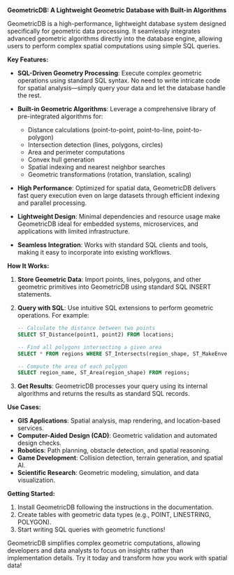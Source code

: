 **GeometricDB: A Lightweight Geometric Database with Built-in Algorithms**

GeometricDB is a high-performance, lightweight database system designed specifically for geometric data processing. It seamlessly integrates advanced geometric algorithms directly into the database engine, allowing users to perform complex spatial computations using simple SQL queries.

**Key Features:**

- **SQL-Driven Geometry Processing**: Execute complex geometric operations using standard SQL syntax. No need to write intricate code for spatial analysis—simply query your data and let the database handle the rest.

- **Built-in Geometric Algorithms**: Leverage a comprehensive library of pre-integrated algorithms for:
  - Distance calculations (point-to-point, point-to-line, point-to-polygon)
  - Intersection detection (lines, polygons, circles)
  - Area and perimeter computations
  - Convex hull generation
  - Spatial indexing and nearest neighbor searches
  - Geometric transformations (rotation, translation, scaling)

- **High Performance**: Optimized for spatial data, GeometricDB delivers fast query execution even on large datasets through efficient indexing and parallel processing.

- **Lightweight Design**: Minimal dependencies and resource usage make GeometricDB ideal for embedded systems, microservices, and applications with limited infrastructure.

- **Seamless Integration**: Works with standard SQL clients and tools, making it easy to incorporate into existing workflows.

**How It Works:**

1. **Store Geometric Data**: Import points, lines, polygons, and other geometric primitives into GeometricDB using standard SQL INSERT statements.

2. **Query with SQL**: Use intuitive SQL extensions to perform geometric operations. For example:
   ```sql
   -- Calculate the distance between two points
   SELECT ST_Distance(point1, point2) FROM locations;

   -- Find all polygons intersecting a given area
   SELECT * FROM regions WHERE ST_Intersects(region_shape, ST_MakeEnvelope(0, 0, 100, 100));

   -- Compute the area of each polygon
   SELECT region_name, ST_Area(region_shape) FROM regions;
   ```

3. **Get Results**: GeometricDB processes your query using its internal algorithms and returns the results as standard SQL records.

**Use Cases:**

- **GIS Applications**: Spatial analysis, map rendering, and location-based services.
- **Computer-Aided Design (CAD)**: Geometric validation and automated design checks.
- **Robotics**: Path planning, obstacle detection, and spatial reasoning.
- **Game Development**: Collision detection, terrain generation, and spatial AI.
- **Scientific Research**: Geometric modeling, simulation, and data visualization.

**Getting Started:**

1. Install GeometricDB following the instructions in the documentation.
2. Create tables with geometric data types (e.g., POINT, LINESTRING, POLYGON).
3. Start writing SQL queries with geometric functions!

GeometricDB simplifies complex geometric computations, allowing developers and data analysts to focus on insights rather than implementation details. Try it today and transform how you work with spatial data!

